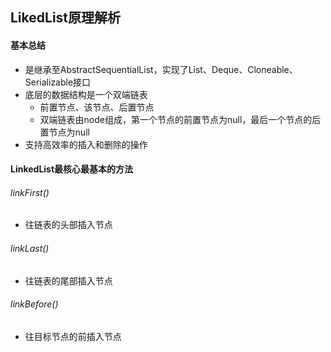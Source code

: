 ## LikedList原理解析

#### 基本总结

- 是继承至AbstractSequentialList，实现了List、Deque、Cloneable、Serializable接口
- 底层的数据结构是一个双端链表
  - 前置节点、该节点、后置节点
  - 双端链表由node组成，第一个节点的前置节点为null，最后一个节点的后置节点为null
- 支持高效率的插入和删除的操作

#### LinkedList最核心最基本的方法

###### linkFirst()

- 往链表的头部插入节点

###### linkLast()

- 往链表的尾部插入节点

###### linkBefore()

- 往目标节点的前插入节点

